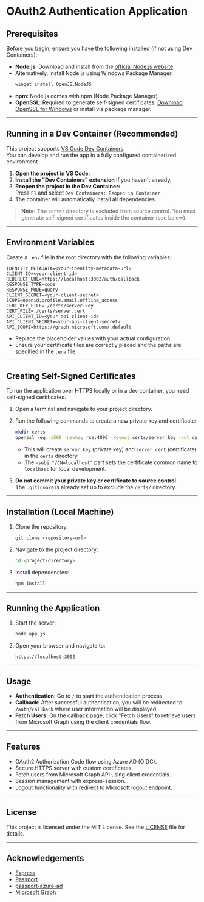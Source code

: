 # OAuth2 Authentication Application

## Prerequisites

Before you begin, ensure you have the following installed (if not using Dev Containers):

- **Node.js**: Download and install from the [official Node.js website](https://nodejs.org/).
- Alternatively, install Node.js using Windows Package Manager:
    ```bash
    winget install OpenJS.NodeJS
    ```
- **npm**: Node.js comes with npm (Node Package Manager).
- **OpenSSL**: Required to generate self-signed certificates. [Download OpenSSL for Windows](https://slproweb.com/products/Win32OpenSSL.html) or install via package manager.

---

## Running in a Dev Container (Recommended)

This project supports [VS Code Dev Containers](https://code.visualstudio.com/docs/devcontainers/containers).  
You can develop and run the app in a fully configured containerized environment.

1. **Open the project in VS Code.**
2. **Install the "Dev Containers" extension** if you haven't already.
3. **Reopen the project in the Dev Container:**  
   Press `F1` and select `Dev Containers: Reopen in Container`.
4. The container will automatically install all dependencies.

> **Note:** The `certs/` directory is excluded from source control. You must generate self-signed certificates inside the container (see below).

---

## Environment Variables

Create a `.env` file in the root directory with the following variables:

```plaintext
IDENTITY_METADATA=<your-identity-metadata-url>
CLIENT_ID=<your-client-id>
REDIRECT_URL=https://localhost:3002/auth/callback
RESPONSE_TYPE=code
RESPONSE_MODE=query
CLIENT_SECRET=<your-client-secret>
SCOPE=openid,profile,email,offline_access
CERT_KEY_FILE=./certs/server.key
CERT_FILE=./certs/server.cert
API_CLIENT_ID=<your-api-client-id>
API_CLIENT_SECRET=<your-api-client-secret>
API_SCOPE=https://graph.microsoft.com/.default
```

- Replace the placeholder values with your actual configuration.
- Ensure your certificate files are correctly placed and the paths are specified in the `.env` file.

---

## Creating Self-Signed Certificates

To run the application over HTTPS locally or in a dev container, you need self-signed certificates.

1. Open a terminal and navigate to your project directory.
2. Run the following commands to create a new private key and certificate:

    ```bash
    mkdir certs
    openssl req -x509 -newkey rsa:4096 -keyout certs/server.key -out certs/server.cert -days 365 -nodes -subj "/CN=localhost"
    ```

    - This will create `server.key` (private key) and `server.cert` (certificate) in the `certs` directory.
    - The `-subj "/CN=localhost"` part sets the certificate common name to `localhost` for local development.

3. **Do not commit your private key or certificate to source control.**  
   The `.gitignore` is already set up to exclude the `certs/` directory.

---

## Installation (Local Machine)

1. Clone the repository:
    ```bash
    git clone <repository-url>
    ```

2. Navigate to the project directory:
    ```bash
    cd <project-directory>
    ```

3. Install dependencies:
    ```bash
    npm install
    ```

---

## Running the Application

1. Start the server:
    ```bash
    node app.js
    ```

2. Open your browser and navigate to:
    ```
    https://localhost:3002
    ```

---

## Usage

- **Authentication**: Go to `/` to start the authentication process.
- **Callback**: After successful authentication, you will be redirected to `/auth/callback` where user information will be displayed.
- **Fetch Users**: On the callback page, click "Fetch Users" to retrieve users from Microsoft Graph using the client credentials flow.

---

## Features

- OAuth2 Authorization Code flow using Azure AD (OIDC).
- Secure HTTPS server with custom certificates.
- Fetch users from Microsoft Graph API using client credentials.
- Session management with express-session.
- Logout functionality with redirect to Microsoft logout endpoint.

---

## License

This project is licensed under the MIT License. See the [LICENSE](LICENSE) file for details.

---

## Acknowledgements

- [Express](https://expressjs.com/)
- [Passport](http://www.passportjs.org/)
- [passport-azure-ad](https://www.npmjs.com/package/passport-azure-ad)
- [Microsoft Graph](https://docs.microsoft.com/en-us/graph/overview)